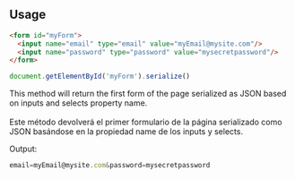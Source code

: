 ## Usage

```html
<form id="myForm">
  <input name="email" type="email" value="myEmail@mysite.com"/>
  <input name="password" type="password" value="mysecretpassword"/>
</form>
```

```javascript
document.getElementById('myForm').serialize()
```
This method will return the first form of the page serialized as JSON based on inputs and selects property name.<br/><br/>
Este método devolverá el primer formulario de la página serializado como JSON basándose en la propiedad name de los inputs y selects.

Output:    
```javascript
email=myEmail@mysite.com&password=mysecretpassword
```